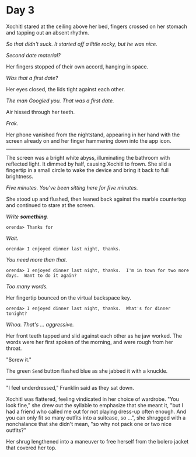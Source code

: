 Day 3
=====

Xochitl stared at the ceiling above her bed, fingers crossed on her stomach and tapping out an absent rhythm.

_So that didn't suck.  It started off a little rocky, but he was nice._

_Second date material?_

Her fingers stopped of their own accord, hanging in space.

_Was that a first date?_

Her eyes closed, the lids tight against each other.

_The man Googled you.  That was a first date._

Air hissed through her teeth.

_Frak._

Her phone vanished from the nightstand, appearing in her hand with the screen already on and her finger hammering down into the app icon.

---

The screen was a bright white abyss, illuminating the bathroom with reflected light.  It dimmed by half, causing Xochitl to frown.  She slid a fingertip in a small circle to wake the device and bring it back to full brightness.

_Five minutes.  You've been sitting here for five minutes._

She stood up and flushed, then leaned back against the marble countertop and continued to stare at the screen.

_Write ***something***._

```
orenda> Thanks for
```

_Wait._

```
orenda> I enjoyed dinner last night, thanks.
```

_You need more than that._

```
orenda> I enjoyed dinner last night, thanks.  I'm in town for two more days.  Want to do it again?
```

_Too many words._

Her fingertip bounced on the virtual backspace key.

```
orenda> I enjoyed dinner last night, thanks.  What's for dinner tonight?
```

_Whoa.  That's ... aggressive._

Her front teeth tapped and slid against each other as he jaw worked.  The words were her first spoken of the morning, and were rough from her throat.

"Screw it."

The green ```Send``` button flashed blue as she jabbed it with a knuckle.

---

"I feel underdressed," Franklin said as they sat down.

Xochitl was flattered, feeling vindicated in her choice of wardrobe.  "You look fine," she drew out the syllable to emphasize that she meant it, "but I had a friend who called me out for not playing dress-up often enough.  And you can only fit so many outfits into a suitcase, so ...", she shrugged with a nonchalance that she didn't mean, "so why not pack one or two nice outfits?"

Her shrug lengthened into a maneuver to free herself from the bolero  jacket that covered her top.